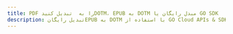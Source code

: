 ---title: PDF را به  تبدیل کنیدDOTM، EPUB به DOTM مبدل رایگان یا GO SDKdescription: تبدیل رایگانEPUB به DOTM با استفاده از GO Cloud APIs & SDK همچنین اسناد PDF را در Cloud ایجاد، ویرایش و رندر کنید.---